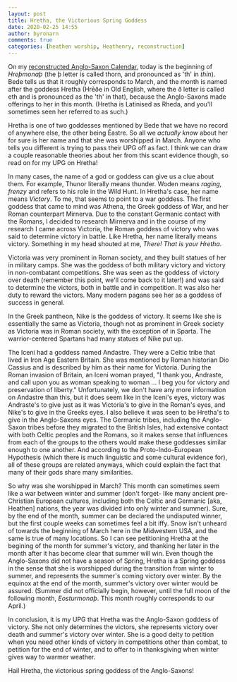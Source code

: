 ```yaml
---
layout: post
title: Hretha, the Victorious Spring Goddess
date: 2020-02-25 14:55
author: byronarn
comments: true
categories: [heathen worship, Heathenry, reconstruction]
---
```

On my <a href="https://minewyrtruman.wordpress.com/the-anglo-saxon-calendar/">reconstructed Anglo-Saxon Calendar</a>, today is the beginning of <em>Hreþmonaþ</em> (the þ letter is called thorn, and pronounced as 'th' in <em>thin</em>). Bede tells us that it roughly corresponds to March, and the month is named after the goddess Hretha (Hrēðe in Old English, where the ð letter is called eth and is pronounced as the 'th' in that), because the Anglo-Saxons made offerings to her in this month. (Hretha is Latinised as Rheda, and you'll sometimes seen her referred to as such.)

Hretha is one of two goddesses mentioned by Bede that we have no record of anywhere else, the other being Ēastre. So all we <em>actually know</em> about her for sure is her name and that she was worshipped in March. Anyone who tells you different is trying to pass their UPG off as fact. I think we can draw a couple reasonable theories about her from this scant evidence though, so read on for my UPG on Hretha!

In many cases, the name of a god or goddess can give us a clue about them. For example, Thunor literally means thunder. Woden means <em>raging, frenzy</em> and refers to his role in the Wild Hunt. In Hretha's case, her name means <em>Victory</em>. To me, that seems to point to a war goddess. The first goddess that came to mind was Athena, the Greek goddess of War, and her Roman counterpart Mirnerva. Due to the constant Germanic contact with the Romans, I decided to research Mirnerva and in the course of my research I came across Victoria, the Roman goddess of victory who was said to determine victory in battle. Like Hretha, her name literally means victory. Something in my head shouted at me, <em>There! That is your Hretha.</em>

Victoria was very prominent in Roman society, and they built statues of her in military camps. She was the goddess of both military victory and victory in non-combatant competitions. She was seen as the goddess of victory over death (remember this point, we'll come back to it later!) and was said to determine the victors, both in battle and in competition. It was also her duty to reward the victors. Many modern pagans see her as a goddess of success in general.

In the Greek pantheon, Nike is the goddess of victory. It seems like she is essentially the same as Victoria, though not as prominent in Greek society as Victoria was in Roman society, with the exception of in Sparta. The warrior-centered Spartans had many statues of Nike put up.

The Iceni had a goddess named Andastre. They were a Celtic tribe that lived in Iron Age Eastern Britain. She was mentioned by Roman historian Dio Cassius and is described by him as their name for Victoria. During the Roman invasion of Britain, an Iceni woman prayed, "I thank you, Andraste, and call upon you as woman speaking to woman ... I beg you for victory and preservation of liberty." Unfortunately, we don't have any more information on Andastre than this, but it does seem like in the Iceni's eyes, victory was Andraste's to give just as it was Victoria's to give in the Roman's eyes, and Nike's to give in the Greeks eyes. I also believe it was seen to be Hretha's to give in the Anglo-Saxons eyes. The Germanic tribes, including the Anglo-Saxon tribes before they migrated to the British Isles, had extensive contact with both Celtic peoples and the Romans, so it makes sense that influences from each of the groups to the others would make these goddesses similar enough to one another. And according to the Proto-Indo-European Hypothesis (which there is much linguistic and some cultural evidence for), all of these groups are related anyways, which could explain the fact that many of their gods share many similarities.

So why was she worshipped in March? This month can sometimes seem like a war between winter and summer (don't forget- like many ancient pre-Christian European cultures, including both the Celtic and Germanic [aka, Heathen] nations, the year was divided into only winter and summer). Sure, by the end of the month, summer can be declared the undisputed winner, but the first couple weeks can sometimes feel a bit iffy. Snow isn't unheard of towards the beginning of March here in the Midwestern USA, and the same is true of many locations. So I can see petitioning Hretha at the begining of the month for summer's victory, and thanking her later in the month after it has become clear that summer will win. Even though the Anglo-Saxons did not have a season of Spring, Hretha is a Spring goddess in the sense that she is worshipped during the transition from winter to summer, and represents the summer's coming victory over winter. By the equinox at the end of the month, summer's victory over winter would be assured. (Summer did not officially begin, however, until the full moon of the following month, <em>Eosturmonaþ</em>. This month roughly corresponds to our April.)

In conclusion, it is my UPG that Hretha was the Anglo-Saxon goddess of victory. She not only determines the victors, she represents victory over death and summer's victory over winter. She is a good deity to petition when you need other kinds of victory in competitions other than combat, to petition for the end of winter, and to offer to in thanksgiving when winter gives way to warmer weather.

Hail Hretha, the victorious spring goddess of the Anglo-Saxons!
